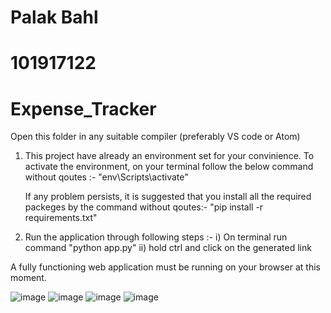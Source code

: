 # Palak Bahl
# 101917122
# Expense_Tracker
Open this folder in any suitable compiler (preferably VS code or Atom)

1. This project have already an environment set for your convinience. To activate the environment, on your terminal follow the below command without qoutes :-
	"env\Scripts\activate"
	 
	If any problem persists, it is suggested that you install all the required packeges by the command without qoutes:-
	"pip install -r requirements.txt"

2. Run the application through following steps :-
	i) On terminal run command "python app.py"
	ii) hold ctrl and click on the generated link

A fully functioning web application must be running on your browser at this moment. 

![image](https://user-images.githubusercontent.com/43871371/129440221-2d35289f-9afb-495a-80b5-16abecb0da47.png)
![image](https://user-images.githubusercontent.com/43871371/129440149-50d4def1-4f3a-43e6-a3ad-d687887459bf.png)
![image](https://user-images.githubusercontent.com/43871371/129440165-8ee82277-2f84-4849-b0ce-7dbe1835902f.png)
![image](https://user-images.githubusercontent.com/43871371/129440198-61fc3866-ede9-4cf2-a4b3-7345b0e2d232.png)
